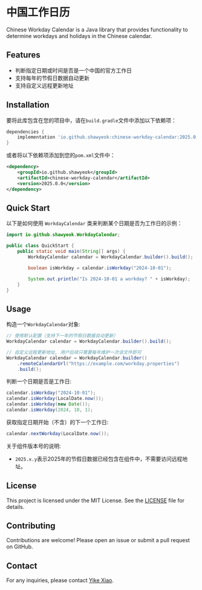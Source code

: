# 中国工作日历

Chinese Workday Calendar is a Java library that provides functionality to determine workdays and holidays in the Chinese calendar.

## Features

- 判断指定日期或时间是否是一个中国的官方工作日
- 支持每年的节假日数据自动更新
- 支持自定义远程更新地址

## Installation

要将此库包含在您的项目中，请在`build.gradle`文件中添加以下依赖项：

```groovy
dependencies {
    implementation 'io.github.shawyeok:chinese-workday-calendar:2025.0.0'
}
```

或者将以下依赖项添加到您的`pom.xml`文件中：

```xml
<dependency>
    <groupId>io.github.shawyeok</groupId>
    <artifactId>chinese-workday-calendar</artifactId>
    <version>2025.0.0</version>
</dependency>
```

## Quick Start

以下是如何使用 `WorkdayCalendar` 类来判断某个日期是否为工作日的示例：

```java
import io.github.shawyeok.WorkdayCalendar;

public class QuickStart {
    public static void main(String[] args) {
        WorkdayCalendar calendar = WorkdayCalendar.builder().build();

        boolean isWorkday = calendar.isWorkday("2024-10-01");

        System.out.println("Is 2024-10-01 a workday? " + isWorkday);
    }
}
```

## Usage

构造一个`WorkdayCalendar`对象:
```java
// 使用默认配置（支持下一年的节假日数据自动更新）
WorkdayCalendar calendar = WorkdayCalendar.builder().build();

// 自定义远程更新地址, 用户后续只需要每年维护一次该文件即可
WorkdayCalendar calendar = WorkdayCalendar.builder()
    .remoteCalendarUrl("https://example.com/workday.properties")
    .build();
```

判断一个日期是否是工作日:
```java
calendar.isWorkday("2024-10-01");
calendar.isWorkday(LocalDate.now());
calendar.isWorkday(new Date());
calendar.isWorkday(2024, 10, 1);
```

获取指定日期开始（不含）的下一个工作日:
```java
calendar.nextWorkday(LocalDate.now());
```

关于组件版本号的说明:
- `2025.x.y`表示2025年的节假日数据已经包含在组件中，不需要访问远程地址。

## License

This project is licensed under the MIT License. See the [LICENSE](LICENSE) file for details.

## Contributing

Contributions are welcome! Please open an issue or submit a pull request on GitHub.

## Contact

For any inquiries, please contact [Yike Xiao](https://github.com/shawyeok).
